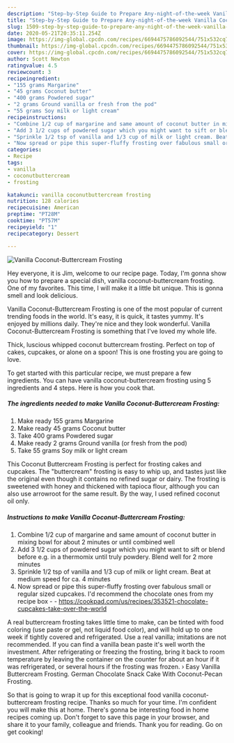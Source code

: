 ```yaml
---
description: "Step-by-Step Guide to Prepare Any-night-of-the-week Vanilla Coconut-Buttercream Frosting"
title: "Step-by-Step Guide to Prepare Any-night-of-the-week Vanilla Coconut-Buttercream Frosting"
slug: 1509-step-by-step-guide-to-prepare-any-night-of-the-week-vanilla-coconut-buttercream-frosting
date: 2020-05-21T20:35:11.254Z
image: https://img-global.cpcdn.com/recipes/6694475786092544/751x532cq70/vanilla-coconut-buttercream-frosting-recipe-main-photo.jpg
thumbnail: https://img-global.cpcdn.com/recipes/6694475786092544/751x532cq70/vanilla-coconut-buttercream-frosting-recipe-main-photo.jpg
cover: https://img-global.cpcdn.com/recipes/6694475786092544/751x532cq70/vanilla-coconut-buttercream-frosting-recipe-main-photo.jpg
author: Scott Newton
ratingvalue: 4.5
reviewcount: 3
recipeingredient:
- "155 grams Margarine"
- "45 grams Coconut butter"
- "400 grams Powdered sugar"
- "2 grams Ground vanilla or fresh from the pod"
- "55 grams Soy milk or light cream"
recipeinstructions:
- "Combine 1/2 cup of margarine and same amount of coconut butter in mixing bowl for about 2 minutes or until combined well"
- "Add 3 1/2 cups of powdered sugar which you might want to sift or blend before e.g. in a thermomix until truly powdery. Blend well for 2 more minutes"
- "Sprinkle 1/2 tsp of vanilla and 1/3 cup of milk or light cream. Beat at medium speed for ca. 4 minutes"
- "Now spread or pipe this super-fluffy frosting over fabulous small or regular sized cupcakes. I&#39;d recommend the chocolate ones from my recipe box  https://cookpad.com/us/recipes/353521-chocolate-cupcakes-take-over-the-world"
categories:
- Recipe
tags:
- vanilla
- coconutbuttercream
- frosting

katakunci: vanilla coconutbuttercream frosting 
nutrition: 128 calories
recipecuisine: American
preptime: "PT28M"
cooktime: "PT57M"
recipeyield: "1"
recipecategory: Dessert

---
```



![Vanilla Coconut-Buttercream Frosting](https://img-global.cpcdn.com/recipes/6694475786092544/751x532cq70/vanilla-coconut-buttercream-frosting-recipe-main-photo.jpg)

Hey everyone, it is Jim, welcome to our recipe page. Today, I'm gonna show you how to prepare a special dish, vanilla coconut-buttercream frosting. One of my favorites. This time, I will make it a little bit unique. This is gonna smell and look delicious.

Vanilla Coconut-Buttercream Frosting is one of the most popular of current trending foods in the world. It's easy, it is quick, it tastes yummy. It's enjoyed by millions daily. They're nice and they look wonderful. Vanilla Coconut-Buttercream Frosting is something that I've loved my whole life.

Thick, luscious whipped coconut buttercream frosting. Perfect on top of cakes, cupcakes, or alone on a spoon! This is one frosting you are going to love.


To get started with this particular recipe, we must prepare a few ingredients. You can have vanilla coconut-buttercream frosting using 5 ingredients and 4 steps. Here is how you cook that.

<!--inarticleads1-->

##### The ingredients needed to make Vanilla Coconut-Buttercream Frosting:

1. Make ready 155 grams Margarine
1. Make ready 45 grams Coconut butter
1. Take 400 grams Powdered sugar
1. Make ready 2 grams Ground vanilla (or fresh from the pod)
1. Take 55 grams Soy milk or light cream


This Coconut Buttercream Frosting is perfect for frosting cakes and cupcakes. The &#34;buttercream&#34; frosting is easy to whip up, and tastes just like the original even though it contains no refined sugar or dairy. The frosting is sweetened with honey and thickened with tapioca flour, although you can also use arrowroot for the same result. By the way, I used refined coconut oil only. 

<!--inarticleads2-->

##### Instructions to make Vanilla Coconut-Buttercream Frosting:

1. Combine 1/2 cup of margarine and same amount of coconut butter in mixing bowl for about 2 minutes or until combined well
1. Add 3 1/2 cups of powdered sugar which you might want to sift or blend before e.g. in a thermomix until truly powdery. Blend well for 2 more minutes
1. Sprinkle 1/2 tsp of vanilla and 1/3 cup of milk or light cream. Beat at medium speed for ca. 4 minutes
1. Now spread or pipe this super-fluffy frosting over fabulous small or regular sized cupcakes. I&#39;d recommend the chocolate ones from my recipe box -  - https://cookpad.com/us/recipes/353521-chocolate-cupcakes-take-over-the-world


A real buttercream frosting takes little time to make, can be tinted with food coloring (use paste or gel, not liquid food color), and will hold up to one week if tightly covered and refrigerated. Use a real vanilla; imitations are not recommended. If you can find a vanilla bean paste it&#39;s well worth the investment. After refrigerating or freezing the frosting, bring it back to room temperature by leaving the container on the counter for about an hour if it was refrigerated, or several hours if the frosting was frozen. › Easy Vanilla Buttercream Frosting. German Chocolate Snack Cake With Coconut-Pecan Frosting. 

So that is going to wrap it up for this exceptional food vanilla coconut-buttercream frosting recipe. Thanks so much for your time. I'm confident you will make this at home. There's gonna be interesting food in home recipes coming up. Don't forget to save this page in your browser, and share it to your family, colleague and friends. Thank you for reading. Go on get cooking!
